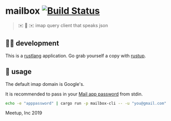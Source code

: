 # mailbox [![Build Status](https://travis-ci.com/meetup/mailbox.svg?branch=master)](https://travis-ci.com/meetup/mailbox)

> ✉️ 💌 ✉️ imap query client that speaks json

## 👩‍🏭 development

This is a [rustlang](https://www.rust-lang.org/en-US/) application.
Go grab yourself a copy with [rustup](https://rustup.rs/).

## 🤸 usage

The default imap domain is Google's. 

It is recommended to pass in your [Mail app password](https://support.google.com/accounts/answer/185833?hl=en) from stdin.

```sh
echo -e "apppassword" | cargo run -p mailbox-cli -- -u "you@gmail.com" subject:lotto
```

Meetup, Inc 2019
